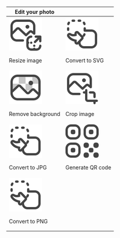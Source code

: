 | Edit your photo |  |
| --------------- |----------|
|<div>![Resize image](../images/44px/SX_ImageResize_44_N.svg)<p>Resize image</p> </div>|<div>![Convert to SVG](../images/44px/SX_Convert_44_N.svg)<p>Convert to SVG</p> </div>|
|<div>![Remove background](../images/44px/SX_RemoveBackground_44_N.svg)<p>Remove background</p> </div>|<div>![Crop image](../images/44px/SX_ImageCrop_44_N.svg)<p>Crop image</p> </div>|
|<div>![Convert to JPG](../images/44px/SX_Convert_44_N.svg)<p>Convert to JPG</p> </div>| <div>![Generate QR COode](../images/44px/SX_QRCode_44_N.svg)<p>Generate QR code</p> </div>|
|<div>![Convert to PNG](../images/44px/SX_Convert_44_N.svg)<p>Convert to PNG</p> </div>| 